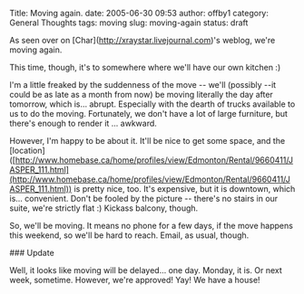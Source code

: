 Title: Moving again.
date: 2005-06-30 09:53
author: offby1
category: General Thoughts
tags: moving
slug: moving-again
status: draft

As seen over on \[Char\](<http://xraystar.livejournal.com>)'s weblog, we're moving again.

This time, though, it's to somewhere where we'll have our own kitchen :)

I'm a little freaked by the suddenness of the move \-- we'll (possibly \--it could be as late as a month from now) be moving literally the day after tomorrow, which is\... abrupt. Especially with the dearth of trucks available to us to do the moving. Fortunately, we don't have a lot of large furniture, but there's enough to render it \... awkward.

However, I'm happy to be about it. It'll be nice to get some space, and the \[location\]([http://www.homebase.ca/home/profiles/view/Edmonton/Rental/9660411/JASPER_111.html](http://www.homebase.ca/home/profiles/view/Edmonton/Rental/9660411/JASPER_111.html)) is pretty nice, too. It's expensive, but it is downtown, which is\... convenient. Don't be fooled by the picture \-- there's no stairs in our suite, we're strictly flat :) Kickass balcony, though.

So, we'll be moving. It means no phone for a few days, if the move happens this weekend, so we'll be hard to reach. Email, as usual, though.

\### Update

Well, it looks like moving will be delayed\... one day. Monday, it is. Or next week, sometime. However, we're approved! Yay! We have a house!
